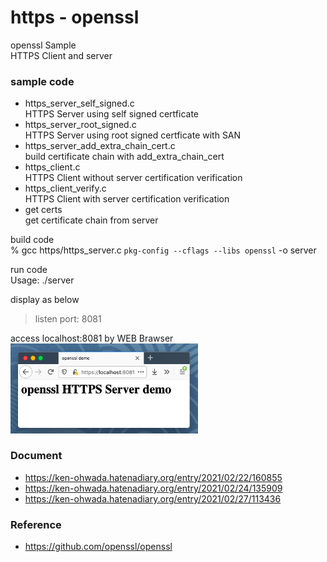 https - openssl
===============

openssl Sample <br/>
HTTPS Client and server


### sample code

- https_server_self_signed.c <br/>
HTTPS Server  using self signed certficate <br/>
- https_server_root_signed.c <br/>
HTTPS Server  using root signed certficate with SAN<br/>
- https_server_add_extra_chain_cert.c <br/>
build certificate chain with add_extra_chain_cert <br/>
- https_client.c <br/>
HTTPS Client without server certification verification <br/>
- https_client_verify.c <br/>
HTTPS Client with server certification verification  <br/>
- get certs <br/>
get certificate chain from server <br/>


build code <br/>
% gcc https/https_server.c `pkg-config --cflags --libs openssl` -o server <br/>

run code  <br/>
Usage: ./server <br/>

display as below <br/>
> listen port: 8081  <br/>

access localhost:8081 by WEB Brawser <br/>
<img src="https://raw.githubusercontent.com/ohwada/MAC_cpp_Samples/master/openssl/screenshot/firefox_https_server.png" width="300" />

### Document
- https://ken-ohwada.hatenadiary.org/entry/2021/02/22/160855 <br/>
- https://ken-ohwada.hatenadiary.org/entry/2021/02/24/135909 <br/>
- https://ken-ohwada.hatenadiary.org/entry/2021/02/27/113436 <br/>

### Reference 
- https://github.com/openssl/openssl

